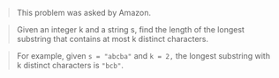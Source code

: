 >This problem was asked by Amazon.

>Given an integer k and a string s, find the length of the longest substring that contains at most k distinct characters.

>For example, given ```s = "abcba"``` and ```k = 2,``` the longest substring with k distinct characters is ```"bcb"```.
